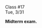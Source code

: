 <div class="lecture1">

<div class="column_date">
<p markdown="block">

Class #17 <br>
Tue, 3/31

</p>
</div>
<div class="column_materials">
<p markdown="block">

__Midterm exam.__

</p>
</div>

<div class="column_assign">
<p markdown="block">



</p>
</div>

</div>
